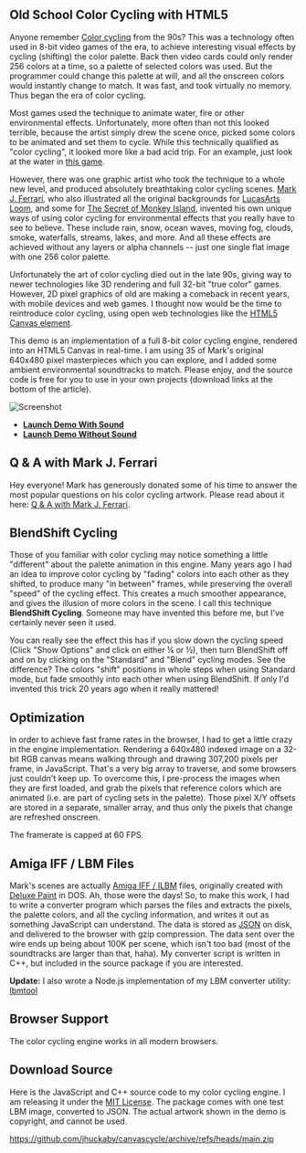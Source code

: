 ## Old School Color Cycling with HTML5

Anyone remember [Color cycling](https://en.wikipedia.org/wiki/Color_cycling) from the 90s?  This was a technology often used in 8-bit video games of the era, to achieve interesting visual effects by cycling (shifting) the color palette.  Back then video cards could only render 256 colors at a time, so a palette of selected colors was used.  But the programmer could change this palette at will, and all the onscreen colors would instantly change to match.  It was fast, and took virtually no memory.  Thus began the era of color cycling.

Most games used the technique to animate water, fire or other environmental effects.  Unfortunately, more often than not this looked terrible, because the artist simply drew the scene once, picked some colors to be animated and set them to cycle.  While this technically qualified as "color cycling", it looked more like a bad acid trip.  For an example, just look at the water in [this game](https://www.youtube.com/watch?v=wfkEr3Bxoqg).

However, there was one graphic artist who took the technique to a whole new level, and produced absolutely breathtaking color cycling scenes.  [Mark J. Ferrari](https://www.markferrari.com/), who also illustrated all the original backgrounds for [LucasArts](https://en.wikipedia.org/wiki/Lucasfilm_Games) [Loom](https://en.wikipedia.org/wiki/Loom_%28video_game%29), and some for [The Secret of Monkey Island](https://en.wikipedia.org/wiki/The_Secret_of_Monkey_Island), invented his own unique ways of using color cycling for environmental effects that you really have to see to believe.  These include rain, snow, ocean waves, moving fog, clouds, smoke, waterfalls, streams, lakes, and more.  And all these effects are achieved without any layers or alpha channels -- just one single flat image with one 256 color palette.

Unfortunately the art of color cycling died out in the late 90s, giving way to newer technologies like 3D rendering and full 32-bit "true color" games.  However, 2D pixel graphics of old are making a comeback in recent years, with mobile devices and web games.  I thought now would be the time to reintroduce color cycling, using open web technologies like the [HTML5](https://en.wikipedia.org/wiki/HTML5) [Canvas element](https://en.wikipedia.org/wiki/Canvas_element).

This demo is an implementation of a full 8-bit color cycling engine, rendered into an HTML5 Canvas in real-time.  I am using 35 of Mark's original 640x480 pixel masterpieces which you can explore, and I added some ambient environmental soundtracks to match.  Please enjoy, and the source code is free for you to use in your own projects (download links at the bottom of the article).

![Screenshot](https://pixlcore.com/software/canvascycle/screenshot.png)

- **[Launch Demo With Sound](http://www.effectgames.com/demos/canvascycle/)**
- **[Launch Demo Without Sound](http://www.effectgames.com/demos/canvascycle/?sound=0)**

## Q & A with Mark J. Ferrari

Hey everyone!  Mark has generously donated some of his time to answer the most popular questions on his color cycling artwork.  Please read about it here: [Q & A with Mark J. Ferrari](http://www.effectgames.com/effect/article.psp.html/joe/Q_A_with_Mark_J_Ferrari).

## BlendShift Cycling

Those of you familiar with color cycling may notice something a little "different" about the palette animation in this engine.  Many years ago I had an idea to improve color cycling by "fading" colors into each other as they shifted, to produce many "in between" frames, while preserving the overall "speed" of the cycling effect.  This creates a much smoother appearance, and gives the illusion of more colors in the scene.  I call this technique **BlendShift Cycling**.  Someone may have invented this before me, but I've certainly never seen it used.

You can really see the effect this has if you slow down the cycling speed (Click "Show Options" and click on either &frac14; or &frac12;), then turn BlendShift off and on by clicking on the "Standard" and "Blend" cycling modes.  See the difference?  The colors "shift" positions in whole steps when using Standard mode, but fade smoothly into each other when using BlendShift.  If only I'd invented this trick 20 years ago when it really mattered!

## Optimization

In order to achieve fast frame rates in the browser, I had to get a little crazy in the engine implementation.  Rendering a 640x480 indexed image on a 32-bit RGB canvas means walking through and drawing 307,200 pixels per frame, in JavaScript.  That's a very big array to traverse, and some browsers just couldn't keep up.  To overcome this, I pre-process the images when they are first loaded, and grab the pixels that reference colors which are animated (i.e. are part of cycling sets in the palette).  Those pixel X/Y offsets are stored in a separate, smaller array, and thus only the pixels that change are refreshed onscreen.

The framerate is capped at 60 FPS.

## Amiga IFF / LBM Files

Mark's scenes are actually [Amiga IFF / ILBM](https://en.wikipedia.org/wiki/ILBM) files, originally created with [Deluxe Paint](https://en.wikipedia.org/wiki/Deluxe_Paint) in DOS.  Ah, those were the days!  So, to make this work, I had to write a converter program which parses the files and extracts the pixels, the palette colors, and all the cycling information, and writes it out as something JavaScript can understand.  The data is stored as [JSON](https://en.wikipedia.org/wiki/JSON) on disk, and delivered to the browser with gzip compression.  The data sent over the wire ends up being about 100K per scene, which isn't too bad (most of the soundtracks are larger than that, haha).  My converter script is written in C++, but included in the source package if you are interested.

**Update:** I also wrote a Node.js implementation of my LBM converter utility: [lbmtool](https://github.com/jhuckaby/lbmtool)

## Browser Support

The color cycling engine works in all modern browsers.

## Download Source

Here is the JavaScript and C++ source code to my color cycling engine.  I am releasing it under the [MIT License](https://github.com/jhuckaby/canvascycle/blob/main/LICENSE.md).  The package comes with one test LBM image, converted to JSON.  The actual artwork shown in the demo is copyright, and cannot be used.

https://github.com/jhuckaby/canvascycle/archive/refs/heads/main.zip
